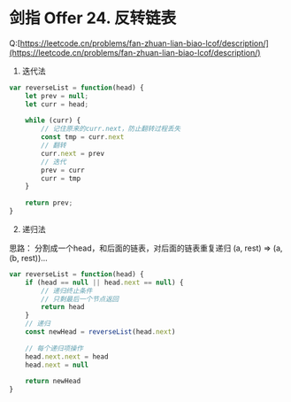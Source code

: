 # 剑指 Offer 24. 反转链表

Q:[https://leetcode.cn/problems/fan-zhuan-lian-biao-lcof/description/](https://leetcode.cn/problems/fan-zhuan-lian-biao-lcof/description/)

1. 迭代法

```js
var reverseList = function(head) {
    let prev = null;
    let curr = head;
    
    while (curr) {
        // 记住原来的curr.next，防止翻转过程丢失
        const tmp = curr.next
        // 翻转
        curr.next = prev
        // 迭代
        prev = curr
        curr = tmp
    }
    
    return prev;
}
```

2. 递归法

思路：
分割成一个head，和后面的链表，对后面的链表重复递归
(a, rest) => (a, (b, rest))...

```js
var reverseList = function(head) {
    if (head == null || head.next == null) {
        // 递归终止条件
        // 只剩最后一个节点返回
        return head
    }
    // 递归
    const newHead = reverseList(head.next)
    
    // 每个递归项操作
    head.next.next = head
    head.next = null
    
    return newHead
}
```

